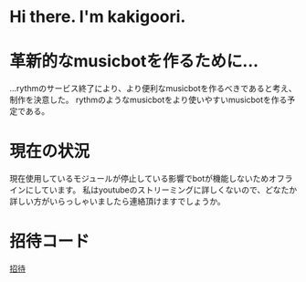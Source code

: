 # Hi there. I'm kakigoori.

# 革新的なmusicbotを作るために...
  ...rythmのサービス終了により、より便利なmusicbotを作るべきであると考え、制作を決意した。
  rythmのようなmusicbotをより使いやすいmusicbotを作る予定である。
  
# 現在の状況
現在使用しているモジュールが停止している影響でbotが機能しないためオフラインにしています。
私はyoutubeのストリーミングに詳しくないので、どなたか詳しい方がいらっしゃいましたら連絡頂けますでしょうか。
  
  # 招待コード
  [招待](https://discord.com/api/oauth2/authorize?client_id=888978271860064327&permissions=517580643136&scope=bot)
